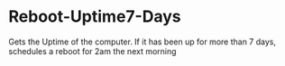 # Reboot-Uptime7-Days
Gets the Uptime of the computer. If it has been up for more than 7 days, schedules a reboot for 2am the next morning
